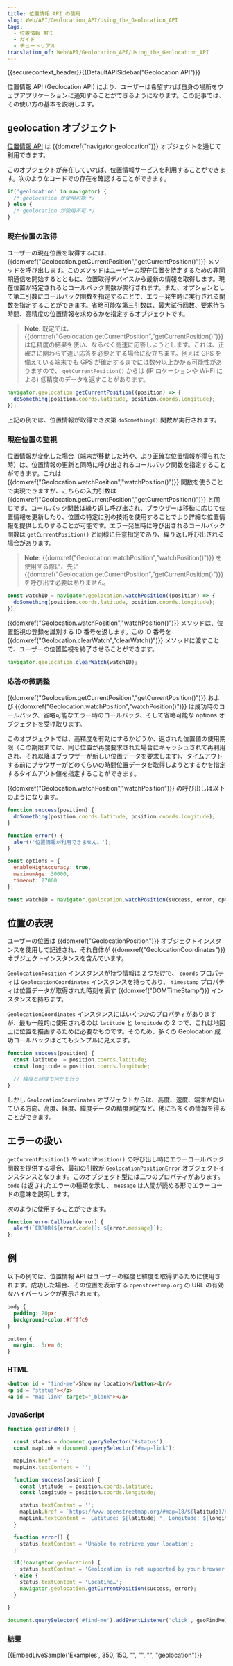 ```yaml
---
title: 位置情報 API の使用
slug: Web/API/Geolocation_API/Using_the_Geolocation_API
tags:
  - 位置情報 API
  - ガイド
  - チュートリアル
translation_of: Web/API/Geolocation_API/Using_the_Geolocation_API
---
```

{{securecontext_header}}{{DefaultAPISidebar("Geolocation API")}}

位置情報 API (Geolocation API) により、ユーザーは希望すれば自身の場所をウェブアプリケーションに通知することができるようになります。この記事では、その使い方の基本を説明します。

## geolocation オブジェクト

[位置情報 API](/ja/docs/Web/API/Geolocation) は {{domxref("navigator.geolocation")}} オブジェクトを通じて利用できます。

このオブジェクトが存在していれば、位置情報サービスを利用することができます。次のようなコードでの存在を確認することができます。

```js
if('geolocation' in navigator) {
  /* geolocation が使用可能 */
} else {
  /* geolocation が使用不可 */
}
```

### 現在位置の取得

ユーザーの現在位置を取得するには、 {{domxref("Geolocation.getCurrentPosition","getCurrentPosition()")}} メソッドを呼び出します。このメソッドはユーザーの現在位置を特定するための非同期通信を開始するとともに、位置取得デバイスから最新の情報を取得します。現在位置が特定されるとコールバック関数が実行されます。また、オプションとして第二引数にコールバック関数を指定することで、エラー発生時に実行される関数を指定することができます。省略可能な第三引数は、最大試行回数、要求待ち時間、高精度の位置情報を求めるかを指定するオブジェクトです。

> **Note:** 既定では、 {{domxref("Geolocation.getCurrentPosition","getCurrentPosition()")}} は低精度の結果を使い、なるべく高速に応答しようとします。これは、正確さに関わらず速い応答を必要とする場合に役立ちます。例えば GPS を備えている端末でも GPS が確定するまでには数分以上かかる可能性がありますので、 `getCurrentPosition()` からは (IP ロケーションや Wi-Fi による) 低精度のデータを返すことがあります。

```js
navigator.geolocation.getCurrentPosition((position) => {
  doSomething(position.coords.latitude, position.coords.longitude);
});
```

上記の例では、位置情報が取得でき次第 `doSomething()` 関数が実行されます。

### 現在位置の監視

位置情報が変化した場合（端末が移動した時や、より正確な位置情報が得られた時）は、位置情報の更新と同時に呼び出されるコールバック関数を指定することができます。これは {{domxref("Geolocation.watchPosition","watchPosition()")}} 関数を使うことで実現できますが、こちらの入力引数は {{domxref("Geolocation.getCurrentPosition","getCurrentPosition()")}} と同じです。コールバック関数は繰り返し呼び出され、ブラウザーは移動に応じて位置情報を更新したり、位置の特定に別の技術を使用することでより詳細な位置情報を提供したりすることが可能です。エラー発生時に呼び出されるコールバック関数は `getCurrentPosition()` と同様に任意指定であり、繰り返し呼び出される場合があります。

> **Note:** {{domxref("Geolocation.watchPosition","watchPosition()")}} を使用する際に、先に {{domxref("Geolocation.getCurrentPosition","getCurrentPosition()")}} を呼び出す必要はありません。

```js
const watchID = navigator.geolocation.watchPosition((position) => {
  doSomething(position.coords.latitude, position.coords.longitude);
});
```

{{domxref("Geolocation.watchPosition","watchPosition()")}} メソッドは、位置監視の登録を識別する ID 番号を返します。この ID 番号を {{domxref("Geolocation.clearWatch","clearWatch()")}} メソッドに渡すことで、ユーザーの位置監視を終了させることができます。

```js
navigator.geolocation.clearWatch(watchID);
```

### 応答の微調整

{{domxref("Geolocation.getCurrentPosition","getCurrentPosition()")}} および {{domxref("Geolocation.watchPosition","watchPosition()")}} は成功時のコールバック、省略可能なエラー時のコールバック、そして省略可能な options オブジェクトを受け取ります。

このオブジェクトでは、高精度を有効にするかどうか、返された位置値の使用期限（この期限までは、同じ位置が再度要求された場合にキャッシュされて再利用され、それ以降はブラウザーが新しい位置データを要求します）、タイムアウトする前にブラウザーがどのくらいの時間位置データを取得しようとするかを指定するタイムアウト値を指定することができます。

{{domxref("Geolocation.watchPosition","watchPosition")}} の呼び出しは以下のようになります。

```js
function success(position) {
  doSomething(position.coords.latitude, position.coords.longitude);
}

function error() {
  alert('位置情報が利用できません。');
}

const options = {
  enableHighAccuracy: true,
  maximumAge: 30000,
  timeout: 27000
};

const watchID = navigator.geolocation.watchPosition(success, error, options);
```

## 位置の表現

ユーザーの位置は {{domxref("GeolocationPosition")}} オブジェクトインスタンスを使用して記述され、それ自体が {{domxref("GeolocationCoordinates")}} オブジェクトインスタンスを含んでいます。

`GeolocationPosition` インスタンスが持つ情報は 2 つだけで、 `coords` プロパティは `GeolocationCoordinates` インスタンスを持っており、 `timestamp` プロパティは位置データが取得された時刻を表す {{domxref("DOMTimeStamp")}} インスタンスを持ちます。

`GeolocationCoordinates` インスタンスにはいくつかのプロパティがありますが、最も一般的に使用されるのは `latitude` と `longitude` の 2 つで、これは地図上に位置を描画するために必要なものです。そのため、多くの Geolocation 成功コールバックはとてもシンプルに見えます。

```js
function success(position) {
  const latitude  = position.coords.latitude;
  const longitude = position.coords.longitude;

  // 緯度と経度で何かを行う
}
```

しかし `GeolocationCoordinates` オブジェクトからは、高度、速度、端末が向いている方向、高度、経度、緯度データの精度測定など、他にも多くの情報を得ることができます。

## エラーの扱い

`getCurrentPosition()` や `watchPosition()` の呼び出し時にエラーコールバック関数を提供する場合、最初の引数が [`GeolocationPositionError`](/ja/docs/Web/API/GeolocationPositionError) オブジェクトインスタンスとなります。このオブジェクト型には二つのプロパティがあります。 `code` は返されたエラーの種類を示し、 `message` は人間が読める形でエラーコードの意味を説明します。

次のように使用することができます。

```js
function errorCallback(error) {
  alert(`ERROR(${error.code}): ${error.message}`);
};
```

## 例

以下の例では、位置情報 API はユーザーの経度と緯度を取得するために使用されます。成功した場合、その位置を表示する `openstreetmap.org` の URL の有効なハイパーリンクが表示されます。
```css hidden
body {
  padding: 20px;
  background-color:#ffffc9
}

button {
  margin: .5rem 0;
}
```

### HTML

```html
<button id = "find-me">Show my location</button><br/>
<p id = "status"></p>
<a id = "map-link" target="_blank"></a>
```

### JavaScript

```js
function geoFindMe() {

  const status = document.querySelector('#status');
  const mapLink = document.querySelector('#map-link');

  mapLink.href = '';
  mapLink.textContent = '';

  function success(position) {
    const latitude  = position.coords.latitude;
    const longitude = position.coords.longitude;

    status.textContent = '';
    mapLink.href = `https://www.openstreetmap.org/#map=18/${latitude}/${longitude}`;
    mapLink.textContent = `Latitude: ${latitude} °, Longitude: ${longitude} °`;
  }

  function error() {
    status.textContent = 'Unable to retrieve your location';
  }

  if(!navigator.geolocation) {
    status.textContent = 'Geolocation is not supported by your browser';
  } else {
    status.textContent = 'Locating…';
    navigator.geolocation.getCurrentPosition(success, error);
  }

}

document.querySelector('#find-me').addEventListener('click', geoFindMe);
```

### 結果

{{EmbedLiveSample('Examples', 350, 150, "", "", "", "geolocation")}}

